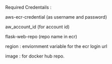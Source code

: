 
Required Credentails :

aws-ecr-credential (as username and password)

aw_account_id (for account id)

flask-web-repo (repo name in ecr)

region : enviornment variable for the ecr login url

image : for docker hub repo.

